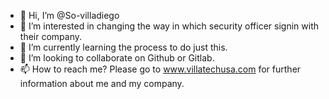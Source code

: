 - 👋 Hi, I’m @So-villadiego
- 👀 I’m interested in changing the way in which security officer signin with their company.
- 🌱 I’m currently learning the process to do just this.
- 💞️ I’m looking to collaborate on Github or Gitlab.
- 📫 How to reach me? Please go to www.villatechusa.com for further information about me and my company.

<!---
So-villadiego/So-villadiego is a ✨ special ✨ repository because its `README.md` (this file) appears on your GitHub profile.
You can click the Preview link to take a look at your changes.
--->

